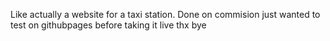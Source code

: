 Like actually a website for a taxi station. Done on commision just wanted to test on githubpages before taking it live thx bye
